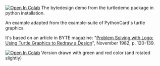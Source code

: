 [![Open In Colab](https://colab.research.google.com/assets/colab-badge.svg)](https://colab.research.google.com/github/mathriddle/ColabTurtlePlus/blob/main/examples/files/bytedesign.ipynb) The bytedesign demo from the turtledemo package in python installation.

An example adapted from the example-suite of PythonCard's turtle graphics.

It's based on an article in BYTE magazine: 
"<a href="https://archive.org/details/byte-magazine-1982-11/page/n119/mode/2up">Problem Solving with Logo: Using Turtle
Graphics to Redraw a Design</a>",
November 1982, p. 120-139.

[![Open In Colab](https://colab.research.google.com/assets/colab-badge.svg)](https://colab.research.google.com/github/mathriddle/ColabTurtlePlus/blob/main/examples/files/bytedesign-color.ipynb) Version drawn with green and red color (and rotated slightly)
